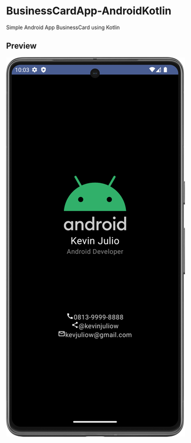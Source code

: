 # BusinessCardApp-AndroidKotlin
 Simple Android App BusinessCard using Kotlin

## Preview
![Alt Text](./ImagePreview/Img.png)
